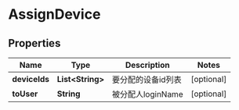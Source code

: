 
# AssignDevice

## Properties
Name | Type | Description | Notes
------------ | ------------- | ------------- | -------------
**deviceIds** | **List&lt;String&gt;** | 要分配的设备id列表 |  [optional]
**toUser** | **String** | 被分配人loginName |  [optional]



